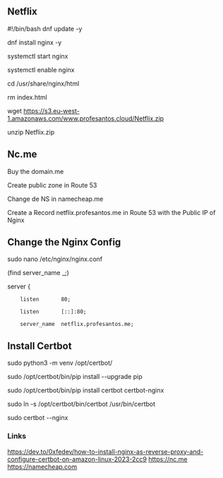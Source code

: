 ## Netflix

#!/bin/bash
dnf update -y

dnf install nginx -y

systemctl start nginx

systemctl enable nginx

cd /usr/share/nginx/html

rm index.html

wget https://s3.eu-west-1.amazonaws.com/www.profesantos.cloud/Netflix.zip

unzip Netflix.zip



## Nc.me

Buy the domain.me

Create public zone in Route 53

Change de NS in namecheap.me

Create a Record netflix.profesantos.me in Route 53 with the Public IP of Nginx



## Change the Nginx Config

sudo nano /etc/nginx/nginx.conf

(find server_name _;)

server {

        listen       80;

        listen       [::]:80;

        server_name  netflix.profesantos.me;




## Install Certbot

sudo python3 -m venv /opt/certbot/

sudo /opt/certbot/bin/pip install --upgrade pip

sudo /opt/certbot/bin/pip install certbot certbot-nginx

sudo ln -s /opt/certbot/bin/certbot /usr/bin/certbot

sudo certbot --nginx

### Links

https://dev.to/0xfedev/how-to-install-nginx-as-reverse-proxy-and-configure-certbot-on-amazon-linux-2023-2cc9
https://nc.me
https://namecheap.com